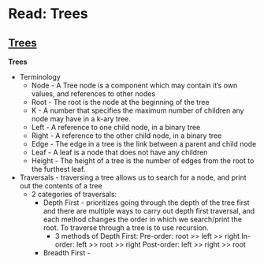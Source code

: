 # Read: Trees

## [Trees](https://codefellows.github.io/common_curriculum/data_structures_and_algorithms/Code_401/class-15/resources/Trees.html)

**Trees**
  * Terminology
    - Node - A Tree node is a component which may contain it’s own values, and references to other nodes
    - Root - The root is the node at the beginning of the tree
    - K - A number that specifies the maximum number of children any node may have in a k-ary tree.
    - Left - A reference to one child node, in a binary tree
    - Right - A reference to the other child node, in a binary tree
    - Edge - The edge in a tree is the link between a parent and child node
    - Leaf - A leaf is a node that does not have any children
    - Height - The height of a tree is the number of edges from the root to the furthest leaf.
  * Traversals - traversing a tree allows us to search for a node, and print out the contents of a tree
    - 2 categories of traversals:
      * Depth First - prioritizes going through the depth of the tree first and there are multiple ways to carry out depth first traversal, and each method changes the order in which we search/print the root. To traverse through a tree is to use recursion. 
        - 3 methods of Depth First: 
        Pre-order: root >> left >> right
        In-order: left >> root >> right
        Post-order: left >> right >> root
      * Breadth First - 